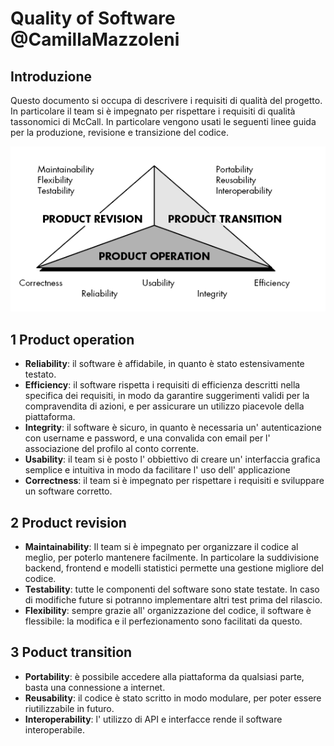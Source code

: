 # Quality of Software @CamillaMazzoleni
## Introduzione
Questo documento si occupa di descrivere i requisiti di qualità del progetto. In particolare il team si è impegnato per rispettare i requisiti di qualità tassonomici di McCall. In particolare vengono usati le seguenti linee guida per la produzione, revisione e transizione del codice.

![Alt text](quality%20of%20software.PNG)

## 1 Product operation
- **Reliability**: il software è affidabile, in quanto è stato estensivamente testato.
- **Efficiency**: il software rispetta i requisiti di efficienza descritti nella specifica dei requisiti, in modo da garantire suggerimenti validi per la compravendita di azioni, e per assicurare un utilizzo piacevole della piattaforma.
- **Integrity**: il software è sicuro, in quanto è necessaria un' autenticazione con username e password, e una convalida con email per l' associazione del profilo al conto corrente.
- **Usability**: il team si è posto l' obbiettivo di creare un' interfaccia grafica semplice e intuitiva in modo da facilitare l' uso dell' applicazione
- **Correctness**: il team si è impegnato per rispettare i requisiti e sviluppare un software corretto.

## 2 Product revision
- **Maintainability**: Il team si è impegnato per organizzare il codice al meglio, per poterlo mantenere facilmente. In particolare la suddivisione backend, frontend e modelli statistici permette una gestione migliore del codice.
- **Testability**: tutte le componenti del software sono state testate. In caso di modifiche future si potranno implementare altri test prima del rilascio.
- **Flexibility**: sempre grazie all' organizzazione del codice, il software è flessibile: la modifica e il perfezionamento sono facilitati da questo.

## 3 Poduct transition
- **Portability**: è possibile accedere alla piattaforma da qualsiasi parte, basta una connessione a internet.
- **Reusability**: il codice è stato scritto in modo modulare,  per poter essere riutilizzabile in futuro.
- **Interoperability**: l' utilizzo di API e interfacce rende il software interoperabile.
